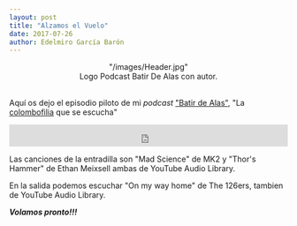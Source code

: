 ```yaml
---
layout: post
title: "Alzamos el Vuelo"
date: 2017-07-26
author: Edelmiro García Barón
---
```

<Center>"/images/Header.jpg"</Center>
<Center>Logo Podcast Batir De Alas con autor.</Center>
<BR>

Aquí os dejo el episodio piloto de mi *podcast* ["Batir de Alas"](https://batirdealas.github.io), "La [colombofilia](https://batirdealas.github.io/definiciones/Colombofilia) que se escucha"

<iframe src="https://archive.org/embed/BdA00000EpisodioPiloto" width="100%" height="40" frameborder="0" webkitallowfullscreen="true" mozallowfullscreen="true" allowfullscreen></iframe>

Las canciones de la entradilla son "Mad Science" de MK2 y "Thor's Hammer" de Ethan Meixsell ambas de YouTube Audio Library.

En la salida podemos escuchar "On my way home" de The 126ers, tambien de YouTube Audio Library.

___Volamos pronto!!!___
